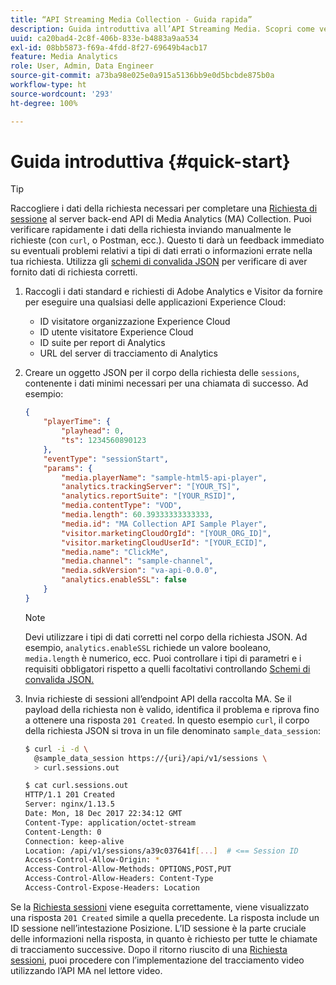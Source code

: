 ```yaml
---
title: “API Streaming Media Collection - Guida rapida”
description: Guida introduttiva all’API Streaming Media. Scopri come verificare rapidamente i dati della richiesta.
uuid: ca20bad4-2c8f-406b-833e-b4883a9aa534
exl-id: 08bb5873-f69a-4fdd-8f27-69649b4acb17
feature: Media Analytics
role: User, Admin, Data Engineer
source-git-commit: a73ba98e025e0a915a5136bb9e0d5bcbde875b0a
workflow-type: ht
source-wordcount: '293'
ht-degree: 100%

---
```


# Guida introduttiva {#quick-start}

>[!TIP]
>
>Raccogliere i dati della richiesta necessari per completare una [Richiesta di sessione](../mc-api-ref/mc-api-sessions-req.md) al server back-end API di Media Analytics (MA) Collection. Puoi verificare rapidamente i dati della richiesta inviando manualmente le richieste (con `curl`, o Postman, ecc.). Questo ti darà un feedback immediato su eventuali problemi relativi a tipi di dati errati o informazioni errate nella tua richiesta. Utilizza gli [schemi di convalida JSON](../mc-api-ref/mc-api-json-validation.md) per verificare di aver fornito dati di richiesta corretti.

1. Raccogli i dati standard e richiesti di Adobe Analytics e Visitor da fornire per eseguire una qualsiasi delle applicazioni Experience Cloud:

   * ID visitatore organizzazione Experience Cloud
   * ID utente visitatore Experience Cloud
   * ID suite per report di Analytics
   * URL del server di tracciamento di Analytics

1. Creare un oggetto JSON per il corpo della richiesta delle `sessions`, contenente i dati minimi necessari per una chiamata di successo. Ad esempio:

   ```json
   {
       "playerTime": {
           "playhead": 0,
           "ts": 1234560890123
       },
       "eventType": "sessionStart",
       "params": {
           "media.playerName": "sample-html5-api-player",
           "analytics.trackingServer": "[YOUR_TS]",
           "analytics.reportSuite": "[YOUR_RSID]",
           "media.contentType": "VOD",
           "media.length": 60.39333333333333,
           "media.id": "MA Collection API Sample Player",
           "visitor.marketingCloudOrgId": "[YOUR_ORG_ID]",
           "visitor.marketingCloudUserId": "[YOUR_ECID]",
           "media.name": "ClickMe",
           "media.channel": "sample-channel",
           "media.sdkVersion": "va-api-0.0.0",
           "analytics.enableSSL": false
       }
   }
   ```

   >[!NOTE]
   >
   >Devi utilizzare i tipi di dati corretti nel corpo della richiesta JSON. Ad esempio, `analytics.enableSSL` richiede un valore booleano, `media.length` è numerico, ecc. Puoi controllare i tipi di parametri e i requisiti obbligatori rispetto a quelli facoltativi controllando [Schemi di convalida JSON.](mc-api-validate-reqs.md)

1. Invia richieste di sessioni all’endpoint API della raccolta MA. Se il payload della richiesta non è valido, identifica il problema e riprova fino a ottenere una risposta `201 Created`. In questo esempio `curl`, il corpo della richiesta JSON si trova in un file denominato `sample_data_session`:

   ```sh
   $ curl -i -d \
     @sample_data_session https://{uri}/api/v1/sessions \
     > curl.sessions.out
   
   $ cat curl.sessions.out
   HTTP/1.1 201 Created
   Server: nginx/1.13.5
   Date: Mon, 18 Dec 2017 22:34:12 GMT
   Content-Type: application/octet-stream
   Content-Length: 0
   Connection: keep-alive
   Location: /api/v1/sessions/a39c037641f[...]  # <== Session ID  
   Access-Control-Allow-Origin: *
   Access-Control-Allow-Methods: OPTIONS,POST,PUT
   Access-Control-Allow-Headers: Content-Type
   Access-Control-Expose-Headers: Location
   ```

Se la [Richiesta sessioni](../mc-api-ref/mc-api-sessions-req.md) viene eseguita correttamente, viene visualizzato una risposta `201 Created` simile a quella precedente. La risposta include un ID sessione nell’intestazione Posizione. L’ID sessione è la parte cruciale delle informazioni nella risposta, in quanto è richiesto per tutte le chiamate di tracciamento successive. Dopo il ritorno riuscito di una [Richiesta sessioni](../mc-api-ref/mc-api-sessions-req.md), puoi procedere con l’implementazione del tracciamento video utilizzando l’API MA nel lettore video.
